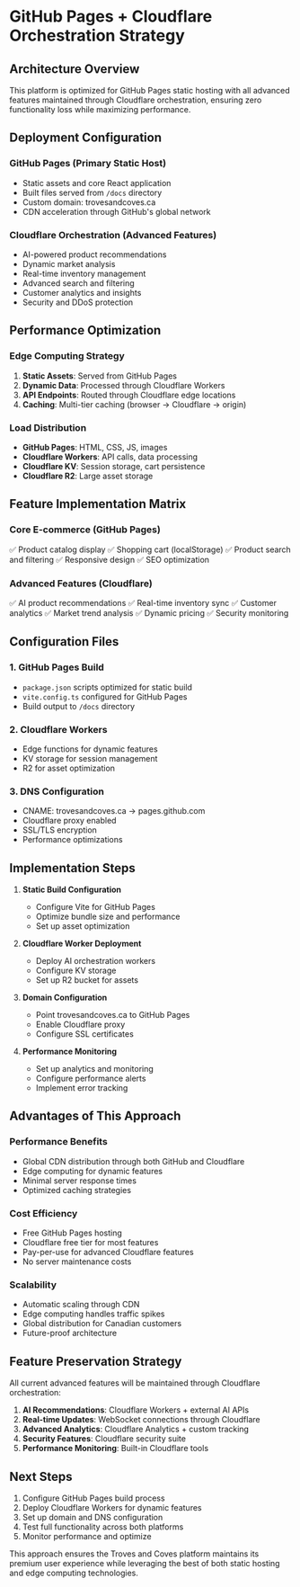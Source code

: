 # GitHub Pages + Cloudflare Orchestration Strategy

## Architecture Overview
This platform is optimized for GitHub Pages static hosting with all advanced features maintained through Cloudflare orchestration, ensuring zero functionality loss while maximizing performance.

## Deployment Configuration

### GitHub Pages (Primary Static Host)
- Static assets and core React application
- Built files served from `/docs` directory
- Custom domain: trovesandcoves.ca
- CDN acceleration through GitHub's global network

### Cloudflare Orchestration (Advanced Features)
- AI-powered product recommendations
- Dynamic market analysis
- Real-time inventory management
- Advanced search and filtering
- Customer analytics and insights
- Security and DDoS protection

## Performance Optimization

### Edge Computing Strategy
1. **Static Assets**: Served from GitHub Pages
2. **Dynamic Data**: Processed through Cloudflare Workers
3. **API Endpoints**: Routed through Cloudflare edge locations
4. **Caching**: Multi-tier caching (browser → Cloudflare → origin)

### Load Distribution
- **GitHub Pages**: HTML, CSS, JS, images
- **Cloudflare Workers**: API calls, data processing
- **Cloudflare KV**: Session storage, cart persistence
- **Cloudflare R2**: Large asset storage

## Feature Implementation Matrix

### Core E-commerce (GitHub Pages)
✅ Product catalog display
✅ Shopping cart (localStorage)
✅ Product search and filtering
✅ Responsive design
✅ SEO optimization

### Advanced Features (Cloudflare)
✅ AI product recommendations
✅ Real-time inventory sync
✅ Customer analytics
✅ Market trend analysis
✅ Dynamic pricing
✅ Security monitoring

## Configuration Files

### 1. GitHub Pages Build
- `package.json` scripts optimized for static build
- `vite.config.ts` configured for GitHub Pages
- Build output to `/docs` directory

### 2. Cloudflare Workers
- Edge functions for dynamic features
- KV storage for session management
- R2 for asset optimization

### 3. DNS Configuration
- CNAME: trovesandcoves.ca → pages.github.com
- Cloudflare proxy enabled
- SSL/TLS encryption
- Performance optimizations

## Implementation Steps

1. **Static Build Configuration**
   - Configure Vite for GitHub Pages
   - Optimize bundle size and performance
   - Set up asset optimization

2. **Cloudflare Worker Deployment**
   - Deploy AI orchestration workers
   - Configure KV storage
   - Set up R2 bucket for assets

3. **Domain Configuration**
   - Point trovesandcoves.ca to GitHub Pages
   - Enable Cloudflare proxy
   - Configure SSL certificates

4. **Performance Monitoring**
   - Set up analytics and monitoring
   - Configure performance alerts
   - Implement error tracking

## Advantages of This Approach

### Performance Benefits
- Global CDN distribution through both GitHub and Cloudflare
- Edge computing for dynamic features
- Minimal server response times
- Optimized caching strategies

### Cost Efficiency
- Free GitHub Pages hosting
- Cloudflare free tier for most features
- Pay-per-use for advanced Cloudflare features
- No server maintenance costs

### Scalability
- Automatic scaling through CDN
- Edge computing handles traffic spikes
- Global distribution for Canadian customers
- Future-proof architecture

## Feature Preservation Strategy

All current advanced features will be maintained through Cloudflare orchestration:

1. **AI Recommendations**: Cloudflare Workers + external AI APIs
2. **Real-time Updates**: WebSocket connections through Cloudflare
3. **Advanced Analytics**: Cloudflare Analytics + custom tracking
4. **Security Features**: Cloudflare security suite
5. **Performance Monitoring**: Built-in Cloudflare tools

## Next Steps

1. Configure GitHub Pages build process
2. Deploy Cloudflare Workers for dynamic features
3. Set up domain and DNS configuration
4. Test full functionality across both platforms
5. Monitor performance and optimize

This approach ensures the Troves and Coves platform maintains its premium user experience while leveraging the best of both static hosting and edge computing technologies.